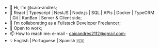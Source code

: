 - 👋 Hi, I’m @caio-andres;
- 🌱 React | Typescript | NestJS | Node.js | SQL | APIs | Docker | TypeORM | Git | KanBan | Server & Client side;
- 💞️ I’m collaborating as a Fullstack Developer Freelancer;
- 👀 Open to work;
- 📫 How to reach me: e-mail - caioandres2112@gmail.com;
- 💡 English | Portuguese | Spanish
🇧🇷
